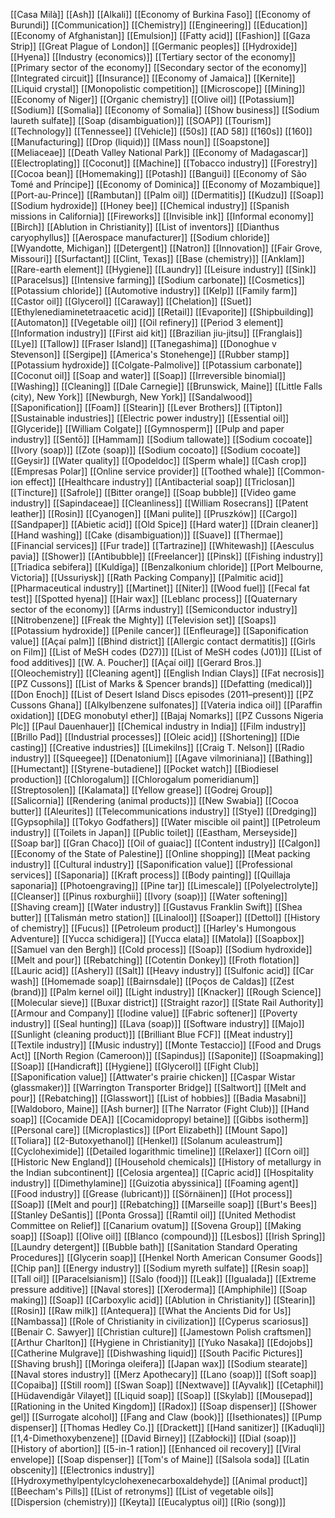 [[Casa Milà]]
[[Ash]]
[[Alkali]]
[[Economy of Burkina Faso]]
[[Economy of Burundi]]
[[Communication]]
[[Chemistry]]
[[Engineering]]
[[Education]]
[[Economy of Afghanistan]]
[[Emulsion]]
[[Fatty acid]]
[[Fashion]]
[[Gaza Strip]]
[[Great Plague of London]]
[[Germanic peoples]]
[[Hydroxide]]
[[Hyena]]
[[Industry (economics)]]
[[Tertiary sector of the economy]]
[[Primary sector of the economy]]
[[Secondary sector of the economy]]
[[Integrated circuit]]
[[Insurance]]
[[Economy of Jamaica]]
[[Kernite]]
[[Liquid crystal]]
[[Monopolistic competition]]
[[Microscope]]
[[Mining]]
[[Economy of Niger]]
[[Organic chemistry]]
[[Olive oil]]
[[Potassium]]
[[Sodium]]
[[Somalia]]
[[Economy of Somalia]]
[[Show business]]
[[Sodium laureth sulfate]]
[[Soap (disambiguation)]]
[[SOAP]]
[[Tourism]]
[[Technology]]
[[Tennessee]]
[[Vehicle]]
[[50s]]
[[AD 58]]
[[160s]]
[[160]]
[[Manufacturing]]
[[Drop (liquid)]]
[[Mass noun]]
[[Soapstone]]
[[Meliaceae]]
[[Death Valley National Park]]
[[Economy of Madagascar]]
[[Electroplating]]
[[Coconut]]
[[Machine]]
[[Tobacco industry]]
[[Forestry]]
[[Cocoa bean]]
[[Homemaking]]
[[Potash]]
[[Bangui]]
[[Economy of São Tomé and Príncipe]]
[[Economy of Dominica]]
[[Economy of Mozambique]]
[[Port-au-Prince]]
[[Rambutan]]
[[Palm oil]]
[[Dermatitis]]
[[Kudzu]]
[[Soap]]
[[Sodium hydroxide]]
[[Honey bee]]
[[Chemical industry]]
[[Spanish missions in California]]
[[Fireworks]]
[[Invisible ink]]
[[Informal economy]]
[[Birch]]
[[Ablution in Christianity]]
[[List of inventors]]
[[Dianthus caryophyllus]]
[[Aerospace manufacturer]]
[[Sodium chloride]]
[[Wyandotte, Michigan]]
[[Detergent]]
[[Natron]]
[[Innovation]]
[[Fair Grove, Missouri]]
[[Surfactant]]
[[Clint, Texas]]
[[Base (chemistry)]]
[[Anklam]]
[[Rare-earth element]]
[[Hygiene]]
[[Laundry]]
[[Leisure industry]]
[[Sink]]
[[Paracelsus]]
[[Intensive farming]]
[[Sodium carbonate]]
[[Cosmetics]]
[[Potassium chloride]]
[[Automotive industry]]
[[Kelp]]
[[Family farm]]
[[Castor oil]]
[[Glycerol]]
[[Caraway]]
[[Chelation]]
[[Suet]]
[[Ethylenediaminetetraacetic acid]]
[[Retail]]
[[Evaporite]]
[[Shipbuilding]]
[[Automaton]]
[[Vegetable oil]]
[[Oil refinery]]
[[Period 3 element]]
[[Information industry]]
[[First aid kit]]
[[Brazilian jiu-jitsu]]
[[Franglais]]
[[Lye]]
[[Tallow]]
[[Fraser Island]]
[[Tanegashima]]
[[Donoghue v Stevenson]]
[[Sergipe]]
[[America's Stonehenge]]
[[Rubber stamp]]
[[Potassium hydroxide]]
[[Colgate-Palmolive]]
[[Potassium carbonate]]
[[Coconut oil]]
[[Soap and water]]
[[Soap]]
[[Irreversible binomial]]
[[Washing]]
[[Cleaning]]
[[Dale Carnegie]]
[[Brunswick, Maine]]
[[Little Falls (city), New York]]
[[Newburgh, New York]]
[[Sandalwood]]
[[Saponification]]
[[Foam]]
[[Stearin]]
[[Lever Brothers]]
[[Tipton]]
[[Sustainable industries]]
[[Electric power industry]]
[[Essential oil]]
[[Glyceride]]
[[William Colgate]]
[[Gymnosperm]]
[[Pulp and paper industry]]
[[Sentō]]
[[Hammam]]
[[Sodium tallowate]]
[[Sodium cocoate]]
[[Ivory (soap)]]
[[Zote (soap)]]
[[Sodium cocoato]]
[[Sodium cocoate]]
[[Geysir]]
[[Water quality]]
[[Opodeldoc]]
[[Sperm whale]]
[[Cash crop]]
[[Empresas Polar]]
[[Online service provider]]
[[Toothed whale]]
[[Common-ion effect]]
[[Healthcare industry]]
[[Antibacterial soap]]
[[Triclosan]]
[[Tincture]]
[[Safrole]]
[[Bitter orange]]
[[Soap bubble]]
[[Video game industry]]
[[Sapindaceae]]
[[Cleanliness]]
[[William Rosecrans]]
[[Patent leather]]
[[Rosin]]
[[Cyanogen]]
[[Mani pulite]]
[[Pruszków]]
[[Cargo]]
[[Sandpaper]]
[[Abietic acid]]
[[Old Spice]]
[[Hard water]]
[[Drain cleaner]]
[[Hand washing]]
[[Cake (disambiguation)]]
[[Suave]]
[[Thermae]]
[[Financial services]]
[[Fur trade]]
[[Tartrazine]]
[[Whitewash]]
[[Aesculus pavia]]
[[Shower]]
[[Antibubble]]
[[Freelancer]]
[[Pinsk]]
[[Fishing industry]]
[[Triadica sebifera]]
[[Kuldīga]]
[[Benzalkonium chloride]]
[[Port Melbourne, Victoria]]
[[Ussuriysk]]
[[Rath Packing Company]]
[[Palmitic acid]]
[[Pharmaceutical industry]]
[[Martinet]]
[[Niter]]
[[Wood fuel]]
[[Fecal fat test]]
[[Spotted hyena]]
[[Hair wax]]
[[Leblanc process]]
[[Quaternary sector of the economy]]
[[Arms industry]]
[[Semiconductor industry]]
[[Nitrobenzene]]
[[Freak the Mighty]]
[[Television set]]
[[Soaps]]
[[Potassium hydroxide]]
[[Penile cancer]]
[[Enfleurage]]
[[Saponification value]]
[[Açaí palm]]
[[Bhind district]]
[[Allergic contact dermatitis]]
[[Girls on Film]]
[[List of MeSH codes (D27)]]
[[List of MeSH codes (J01)]]
[[List of food additives]]
[[W. A. Poucher]]
[[Açaí oil]]
[[Gerard Bros.]]
[[Oleochemistry]]
[[Cleaning agent]]
[[English Indian Clays]]
[[Fat necrosis]]
[[PZ Cussons]]
[[List of Marks & Spencer brands]]
[[Defatting (medical)]]
[[Don Enoch]]
[[List of Desert Island Discs episodes (2011–present)]]
[[PZ Cussons Ghana]]
[[Alkylbenzene sulfonates]]
[[Vateria indica oil]]
[[Paraffin oxidation]]
[[DEG monobutyl ether]]
[[Bajaj Nomarks]]
[[PZ Cussons Nigeria Plc]]
[[Paul Dauenhauer]]
[[Chemical industry in India]]
[[Film industry]]
[[Brillo Pad]]
[[Industrial processes]]
[[Oleic acid]]
[[Shortening]]
[[Die casting]]
[[Creative industries]]
[[Limekilns]]
[[Craig T. Nelson]]
[[Radio industry]]
[[Squeegee]]
[[Denatonium]]
[[Agave vilmoriniana]]
[[Bathing]]
[[Humectant]]
[[Styrene-butadiene]]
[[Pocket watch]]
[[Biodiesel production]]
[[Chlorogalum]]
[[Chlorogalum pomeridianum]]
[[Streptosolen]]
[[Kalamata]]
[[Yellow grease]]
[[Godrej Group]]
[[Salicornia]]
[[Rendering (animal products)]]
[[New Swabia]]
[[Cocoa butter]]
[[Aleurites]]
[[Telecommunications industry]]
[[Stye]]
[[Dredging]]
[[Gypsophila]]
[[Tokyo Godfathers]]
[[Water miscible oil paint]]
[[Petroleum industry]]
[[Toilets in Japan]]
[[Public toilet]]
[[Eastham, Merseyside]]
[[Soap bar]]
[[Gran Chaco]]
[[Oil of guaiac]]
[[Content industry]]
[[Calgon]]
[[Economy of the State of Palestine]]
[[Online shopping]]
[[Meat packing industry]]
[[Cultural industry]]
[[Saponification value]]
[[Professional services]]
[[Saponaria]]
[[Kraft process]]
[[Body painting]]
[[Quillaja saponaria]]
[[Photoengraving]]
[[Pine tar]]
[[Limescale]]
[[Polyelectrolyte]]
[[Cleanser]]
[[Pinus roxburghii]]
[[Ivory (soap)]]
[[Water softening]]
[[Shaving cream]]
[[Water industry]]
[[Gustavus Franklin Swift]]
[[Shea butter]]
[[Talismán metro station]]
[[Linalool]]
[[Soaper]]
[[Dettol]]
[[History of chemistry]]
[[Fucus]]
[[Petroleum product]]
[[Harley's Humongous Adventure]]
[[Yucca schidigera]]
[[Yucca elata]]
[[Matola]]
[[Soapbox]]
[[Samuel van den Bergh]]
[[Cold process]]
[[Soap]]
[[Sodium hydroxide]]
[[Melt and pour]]
[[Rebatching]]
[[Cotentin Donkey]]
[[Froth flotation]]
[[Lauric acid]]
[[Ashery]]
[[Salt]]
[[Heavy industry]]
[[Sulfonic acid]]
[[Car wash]]
[[Homemade soap]]
[[Bairnsdale]]
[[Poços de Caldas]]
[[Zest (brand)]]
[[Palm kernel oil]]
[[Light industry]]
[[Knacker]]
[[Rough Science]]
[[Molecular sieve]]
[[Buxar district]]
[[Straight razor]]
[[State Rail Authority]]
[[Armour and Company]]
[[Iodine value]]
[[Fabric softener]]
[[Poverty industry]]
[[Seal hunting]]
[[Lava (soap)]]
[[Software industry]]
[[Majo]]
[[Sunlight (cleaning product)]]
[[Brilliant Blue FCF]]
[[Meat industry]]
[[Textile industry]]
[[Music industry]]
[[Monte Testaccio]]
[[Food and Drugs Act]]
[[North Region (Cameroon)]]
[[Sapindus]]
[[Saponite]]
[[Soapmaking]]
[[Soap]]
[[Handicraft]]
[[Hygiene]]
[[Glycerol]]
[[Fight Club]]
[[Saponification value]]
[[Attwater's prairie chicken]]
[[Caspar Wistar (glassmaker)]]
[[Warrington Transporter Bridge]]
[[Saltwort]]
[[Melt and pour]]
[[Rebatching]]
[[Glasswort]]
[[List of hobbies]]
[[Badia Masabni]]
[[Waldoboro, Maine]]
[[Ash burner]]
[[The Narrator (Fight Club)]]
[[Hand soap]]
[[Cocamide DEA]]
[[Cocamidopropyl betaine]]
[[Gibbs isotherm]]
[[Personal care]]
[[Microplastics]]
[[Port Elizabeth]]
[[Mount Sapo]]
[[Toliara]]
[[2-Butoxyethanol]]
[[Henkel]]
[[Solanum aculeastrum]]
[[Cycloheximide]]
[[Detailed logarithmic timeline]]
[[Relaxer]]
[[Corn oil]]
[[Historic New England]]
[[Household chemicals]]
[[History of metallurgy in the Indian subcontinent]]
[[Celosia argentea]]
[[Capric acid]]
[[Hospitality industry]]
[[Dimethylamine]]
[[Guizotia abyssinica]]
[[Foaming agent]]
[[Food industry]]
[[Grease (lubricant)]]
[[Sörnäinen]]
[[Hot process]]
[[Soap]]
[[Melt and pour]]
[[Rebatching]]
[[Marseille soap]]
[[Burt's Bees]]
[[Stanley DeSantis]]
[[Ponta Grossa]]
[[Ramtil oil]]
[[United Methodist Committee on Relief]]
[[Canarium ovatum]]
[[Sovena Group]]
[[Making soap]]
[[Soap]]
[[Olive oil]]
[[Blanco (compound)]]
[[Lesbos]]
[[Irish Spring]]
[[Laundry detergent]]
[[Bubble bath]]
[[Sanitation Standard Operating Procedures]]
[[Glycerin soap]]
[[Henkel North American Consumer Goods]]
[[Chip pan]]
[[Energy industry]]
[[Sodium myreth sulfate]]
[[Resin soap]]
[[Tall oil]]
[[Paracelsianism]]
[[Salo (food)]]
[[Leak]]
[[Igualada]]
[[Extreme pressure additive]]
[[Naval stores]]
[[Xeroderma]]
[[Amphiphile]]
[[Soap making]]
[[Soap]]
[[Carboxylic acid]]
[[Ablution in Christianity]]
[[Stearin]]
[[Rosin]]
[[Raw milk]]
[[Antequera]]
[[What the Ancients Did for Us]]
[[Nambassa]]
[[Role of Christianity in civilization]]
[[Cyperus scariosus]]
[[Benair C. Sawyer]]
[[Christian culture]]
[[Jamestown Polish craftsmen]]
[[Arthur Charlton]]
[[Hygiene in Christianity]]
[[Yuko Nasaka]]
[[Edojobs]]
[[Catherine Mulgrave]]
[[Dishwashing liquid]]
[[South Pacific Pictures]]
[[Shaving brush]]
[[Moringa oleifera]]
[[Japan wax]]
[[Sodium stearate]]
[[Naval stores industry]]
[[Merz Apothecary]]
[[Lano (soap)]]
[[Soft soap]]
[[Copaiba]]
[[Still room]]
[[Swan Soap]]
[[Nextwave]]
[[Ayvalık]]
[[Cetaphil]]
[[Hüdavendigâr Vilayet]]
[[Liquid soap]]
[[Soap]]
[[Skylab]]
[[Mousepad]]
[[Rationing in the United Kingdom]]
[[Radox]]
[[Soap dispenser]]
[[Shower gel]]
[[Surrogate alcohol]]
[[Fang and Claw (book)]]
[[Isethionates]]
[[Pump dispenser]]
[[Thomas Hedley Co.]]
[[Drackett]]
[[Hand sanitizer]]
[[Kaduqli]]
[[1,4-Dimethoxybenzene]]
[[David Birney]]
[[Zabłocki]]
[[Dial (soap)]]
[[History of abortion]]
[[5-in-1 ration]]
[[Enhanced oil recovery]]
[[Viral envelope]]
[[Soap dispenser]]
[[Tom's of Maine]]
[[Salsola soda]]
[[Latin obscenity]]
[[Electronics industry]]
[[Hydroxymethylpentylcyclohexenecarboxaldehyde]]
[[Animal product]]
[[Beecham's Pills]]
[[List of retronyms]]
[[List of vegetable oils]]
[[Dispersion (chemistry)]]
[[Keyta]]
[[Eucalyptus oil]]
[[Rio (song)]]
